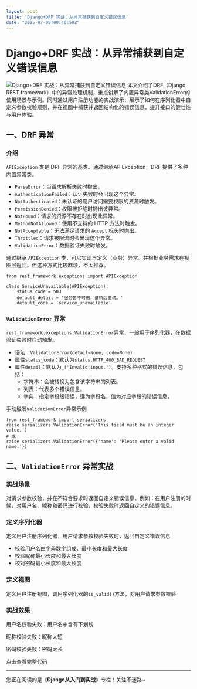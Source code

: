 ```yaml
---
layout: post
title: 'Django+DRF 实战：从异常捕获到自定义错误信息'
date: "2025-07-05T00:40:58Z"
---
```

Django+DRF 实战：从异常捕获到自定义错误信息
===========================

![Django+DRF 实战：从异常捕获到自定义错误信息](https://img2024.cnblogs.com/blog/1565852/202507/1565852-20250704183950222-1728389469.png) 本文介绍了DRF（Django REST framework）中的异常处理机制，重点讲解了内置异常类ValidationError的使用场景与示例。同时通过用户注册功能的实战演示，展示了如何在序列化器中自定义参数校验规则，并在视图中捕获并返回结构化的错误信息，提升接口的健壮性与用户体验。

一、DRF 异常
--------

### 介绍

`APIException` 类是 DRF 异常的基类。通过继承APIException，DRF 提供了多种内置异常类。

*   `ParseError`：当请求解析失败时抛出。
*   `AuthenticationFailed`：认证失败时会出现这个异常。
*   `NotAuthenticated`：未认证的用户访问需要权限的资源时触发。
*   `PermissionDenied`：权限被拒绝时抛出该异常。
*   `NotFound`：请求的资源不存在时出现此异常。
*   `MethodNotAllowed`：使用不支持的 HTTP 方法时触发。
*   `NotAcceptable`：无法满足请求的 `Accept` 标头时抛出。
*   `Throttled`：请求被限流时会出现这个异常。
*   `ValidationError`：数据验证失败时触发。

通过继承 `APIException` 类，可以实现自定义（业务）异常。并根据业务需求在视图层返回。但这种方式比较麻烦，不太推荐。

    from rest_framework.exceptions import APIException
    
    class ServiceUnavailable(APIException):
        status_code = 503
        default_detail = '服务暂不可用，请稍后重试。'
        default_code = 'service_unavailable'
    

### `ValidationError` 异常

`rest_framework.exceptions.ValidationError`异常，一般用于序列化器，在数据验证失败时自动触发。

*   语法：`ValidationError(detail=None, code=None)`
*   属性`status_code`：默认为`status.HTTP_400_BAD_REQUEST`
*   属性`detail`：默认为`_('Invalid input.')`。支持多种格式的错误信息，包括：
    *   字符串：会被转换为包含该字符串的列表。
    *   列表：代表多个错误信息。
    *   字典：指定字段级错误，键为字段名，值为对应字段的错误信息。

手动触发`ValidationError`异常示例

    from rest_framework import serializers
    raise serializers.ValidationError('This field must be an integer value.')
    # 或
    raise serializers.ValidationError({'name': 'Please enter a valid name.'})
    

二、`ValidationError` 异常实战
------------------------

### 实战场景

对请求参数校验，并在不符合要求时返回自定义错误信息。例如：在用户注册的时候，对用户名、昵称和密码进行校验，校验失败时返回自定义的错误信息。

### 定义序列化器

定义用户注册序列化器，用户请求参数校验失败时，返回自定义错误信息

*   校验用户名由字母数字组成、最小长度和最大长度
*   校验昵称最小长度和最大长度
*   校对密码最小长度和最大长度

### 定义视图

定义用户注册视图，调用序列化器的`is_valid()`方法，对用户请求参数校验

### 实战效果

用户名校验失败：用户名中含有下划线

昵称校验失败：昵称太短

密码校验失败：密码太长

[点击查看完整代码](https://gitee.com/zhulj993/mars-mgn/blob/master/mysite/myapp_system/auth/serializers.py)

* * *

您正在阅读的是《**Django从入门到实战**》专栏！关注不迷路~